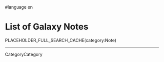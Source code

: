 
#language en

# List of Galaxy Notes

PLACEHOLDER_FULL_SEARCH_CACHE(category:Note)

---
CategoryCategory
